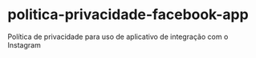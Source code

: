 # politica-privacidade-facebook-app
Política de privacidade para uso de aplicativo de integração com o Instagram
